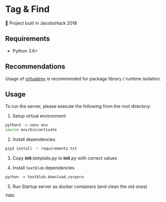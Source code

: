 # Tag & Find
🔖 Project built in JacobsHack 2018

## Requirements

- Python 3.6+

## Recommendations

Usage of [virtualenv](https://realpython.com/blog/python/python-virtual-environments-a-primer/) is recommended for package library / runtime isolation.

## Usage

To run the server, please execute the following from the root directory:

1. Setup virtual environment

```bash
python3 -m venv env
source env/bin/activate
```

2. Install dependencies

```bash
pip3 install -r requirements.txt
```

3. Copy __init__.template.py to __init__.py with correct values

4. Install `textblob` dependencies

```bash
python -m textblob.download_corpora
```

5. Run Startup server as docker containers (and clean the old ones)
    
```bash
TODO
```
